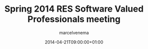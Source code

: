 ---
title: "Spring 2014 RES Software Valued Professionals meeting"
date: 2014-04-21T09:00:00+01:00
draft: false
tags: ["RES Software"]
author: "marcelvenema"
---
